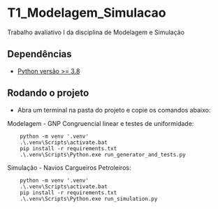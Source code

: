 # T1_Modelagem_Simulacao

Trabalho avaliativo I da disciplina de Modelagem e Simulação

## Dependências

* [Python versão >= 3.8](https://www.python.org/downloads/)

## Rodando o projeto

* Abra um terminal na pasta do projeto e copie os comandos abaixo:

Modelagem - GNP Congruencial linear e testes de uniformidade:
```
    python -m venv '.venv'
    .\.venv\Scripts\activate.bat
    pip install -r requirements.txt
    .\.venv\Scripts\Python.exe run_generator_and_tests.py
```

Simulação - Navios Cargueiros Petroleiros:
```
    python -m venv '.venv'
    .\.venv\Scripts\activate.bat
    pip install -r requirements.txt
    .\.venv\Scripts\Python.exe run_simulation.py
```
